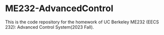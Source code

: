 # ME232-AdvancedControl
This is the code repository for the homework of UC Berkeley ME232 (EECS 232): Advanced Control System(2023 Fall).
